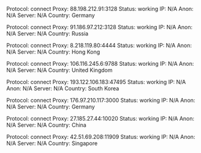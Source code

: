 Protocol: connect
Proxy: 88.198.212.91:3128
Status: working
IP: N/A
Anon: N/A
Server: N/A
Country: Germany

Protocol: connect
Proxy: 91.186.97.212:3128
Status: working
IP: N/A
Anon: N/A
Server: N/A
Country: Russia

Protocol: connect
Proxy: 8.218.119.80:4444
Status: working
IP: N/A
Anon: N/A
Server: N/A
Country: Hong Kong

Protocol: connect
Proxy: 106.116.245.6:9788
Status: working
IP: N/A
Anon: N/A
Server: N/A
Country: United Kingdom

Protocol: connect
Proxy: 193.122.106.183:47495
Status: working
IP: N/A
Anon: N/A
Server: N/A
Country: South Korea

Protocol: connect
Proxy: 176.97.210.117:3000
Status: working
IP: N/A
Anon: N/A
Server: N/A
Country: Germany

Protocol: connect
Proxy: 27.185.27.44:10020
Status: working
IP: N/A
Anon: N/A
Server: N/A
Country: China

Protocol: connect
Proxy: 42.51.69.208:11909
Status: working
IP: N/A
Anon: N/A
Server: N/A
Country: Singapore

